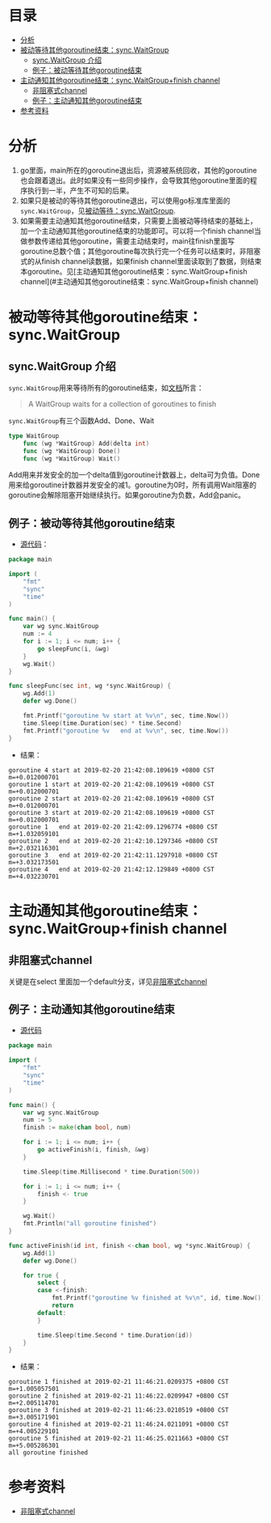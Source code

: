 # 目录
- [分析](#分析)
- [被动等待其他goroutine结束：sync.WaitGroup](#被动等待其他goroutine结束syncWaitGroup)
	- [sync.WaitGroup 介绍](#syncwaitgroup-介绍)
	- [例子：被动等待其他goroutine结束](#例子被动等待其他goroutine结束)
- [主动通知其他goroutine结束：sync.WaitGroup+finish channel](#主动通知其他goroutine结束syncwaitgroupfinish-channel)
	- [非阻塞式channel](#非阻塞式channel)
	- [例子：主动通知其他goroutine结束](#例子主动通知其他goroutine结束)
- [参考资料](#参考资料)

# 分析
1. go里面，main所在的goroutine退出后，资源被系统回收，其他的goroutine也会跟着退出。此时如果没有一些同步操作，会导致其他goroutine里面的程序执行到一半，产生不可知的后果。
2. 如果只是被动的等待其他goroutine退出，可以使用go标准库里面的`sync.WaitGroup`，见[被动等待：sync.WaitGroup](#被动等待其他goroutine结束：sync.WaitGroup).
3. 如果需要主动通知其他goroutine结束，只需要上面被动等待结束的基础上，加一个主动通知其他goroutine结束的功能即可。可以将一个finish channel当做参数传递给其他goroutine，需要主动结束时，main往finish里面写goroutine总数个值；其他goroutine每次执行完一个任务可以结束时，非阻塞式的从finish channel读数据，如果finish channel里面读取到了数据，则结束本goroutine。见[主动通知其他goroutine结束：sync.WaitGroup+finish channel](#主动通知其他goroutine结束：sync.WaitGroup+finish channel)

# 被动等待其他goroutine结束：sync.WaitGroup
## sync.WaitGroup 介绍

`sync.WaitGroup`用来等待所有的goroutine结束，如[文档](https://golang.org/pkg/sync/#WaitGroup)所言：

> A WaitGroup waits for a collection of goroutines to finish

`sync.WaitGroup`有三个函数Add、Done、Wait
```go
type WaitGroup
    func (wg *WaitGroup) Add(delta int)
    func (wg *WaitGroup) Done()
    func (wg *WaitGroup) Wait()
```
Add用来并发安全的加一个delta值到goroutine计数器上，delta可为负值。Done用来给goroutine计数器并发安全的减1。goroutine为0时，所有调用Wait阻塞的goroutine会解除阻塞开始继续执行。如果goroutine为负数，Add会panic。

## 例子：被动等待其他goroutine结束
- [源代码](wait_group/passive/main.go)：
```go
package main

import (
	"fmt"
	"sync"
	"time"
)

func main() {
	var wg sync.WaitGroup
	num := 4
	for i := 1; i <= num; i++ {
		go sleepFunc(i, &wg)
	}
	wg.Wait()
}

func sleepFunc(sec int, wg *sync.WaitGroup) {
	wg.Add(1)
	defer wg.Done()

	fmt.Printf("goroutine %v start at %v\n", sec, time.Now())
	time.Sleep(time.Duration(sec) * time.Second)
	fmt.Printf("goroutine %v   end at %v\n", sec, time.Now())
}
```
- 结果：
```
goroutine 4 start at 2019-02-20 21:42:08.109619 +0800 CST m=+0.012000701
goroutine 1 start at 2019-02-20 21:42:08.109619 +0800 CST m=+0.012000701
goroutine 2 start at 2019-02-20 21:42:08.109619 +0800 CST m=+0.012000701
goroutine 3 start at 2019-02-20 21:42:08.109619 +0800 CST m=+0.012000701
goroutine 1   end at 2019-02-20 21:42:09.1296774 +0800 CST m=+1.032059101
goroutine 2   end at 2019-02-20 21:42:10.1297346 +0800 CST m=+2.032116301
goroutine 3   end at 2019-02-20 21:42:11.1297918 +0800 CST m=+3.032173501
goroutine 4   end at 2019-02-20 21:42:12.129849 +0800 CST m=+4.032230701
```

# 主动通知其他goroutine结束：sync.WaitGroup+finish channel
## 非阻塞式channel
关键是在select 里面加一个default分支，详见[非阻塞式channel](../channel/01%20阻塞式channel和非阻塞式channel.md)

## 例子：主动通知其他goroutine结束
- [源代码](wait_group/active/main.go)
```go
package main

import (
	"fmt"
	"sync"
	"time"
)

func main() {
	var wg sync.WaitGroup
	num := 5
	finish := make(chan bool, num)

	for i := 1; i <= num; i++ {
		go activeFinish(i, finish, &wg)
	}

	time.Sleep(time.Millisecond * time.Duration(500))

	for i := 1; i <= num; i++ {
		finish <- true
	}

	wg.Wait()
	fmt.Println("all goroutine finished")
}

func activeFinish(id int, finish <-chan bool, wg *sync.WaitGroup) {
	wg.Add(1)
	defer wg.Done()

	for true {
		select {
		case <-finish:
			fmt.Printf("goroutine %v finished at %v\n", id, time.Now())
			return
		default:
		}

		time.Sleep(time.Second * time.Duration(id))
	}
}

```
- 结果：
```
goroutine 1 finished at 2019-02-21 11:46:21.0209375 +0800 CST m=+1.005057501
goroutine 2 finished at 2019-02-21 11:46:22.0209947 +0800 CST m=+2.005114701
goroutine 3 finished at 2019-02-21 11:46:23.0210519 +0800 CST m=+3.005171901
goroutine 4 finished at 2019-02-21 11:46:24.0211091 +0800 CST m=+4.005229101
goroutine 5 finished at 2019-02-21 11:46:25.0211663 +0800 CST m=+5.005286301
all goroutine finished
```

# 参考资料
- [非阻塞式channel](https://gobyexample.com/non-blocking-channel-operations)
